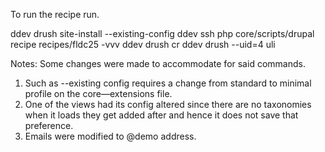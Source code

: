 To run the recipe run.

ddev drush site-install --existing-config
ddev ssh
php core/scripts/drupal recipe recipes/fldc25 -vvv
ddev drush cr
ddev drush --uid=4 uli

Notes: Some changes were made to accommodate for said commands.

1. Such as --existing config requires a change from standard to minimal profile on the core—extensions file.
2. One of the views had its config altered since there are no taxonomies when it loads they get added after and hence it does not save that preference.
3. Emails were modified to @demo address.